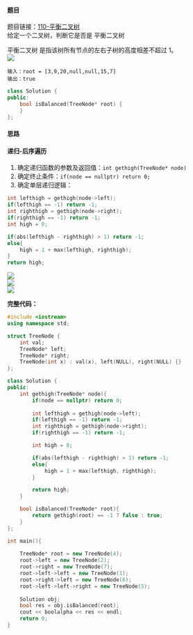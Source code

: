 <h4 id="k3LeT">题目</h4>

题目链接：[110-平衡二叉树](https://leetcode.cn/problems/balanced-binary-tree/)  
给定一个二叉树，判断它是否是 平衡二叉树

平衡二叉树 是指该树所有节点的左右子树的高度相差不超过 1。  
![](http://cdn.notes.kamacoder.com/00917f0d-2e37-4f1b-a762-91bd29a38506.png)

```plain
输入：root = [3,9,20,null,null,15,7]
输出：true
```

```cpp
class Solution {
public:
    bool isBalanced(TreeNode* root) {
    }
};
```

<h4 id="SuGQy">思路</h4>
<h4 id="P7F7l">递归-后序遍历</h4>

1. 确定递归函数的参数及返回值：`int gethigh(TreeNode* node)`
2. 确定终止条件：`if(node == nullptr) return 0;`
3. 确定单层递归逻辑：

```cpp
int lefthigh = gethigh(node->left);
if(lefthigh == -1) return -1;
int righthigh = gethigh(node->right);
if(righthigh == -1) return -1;
int high = 0;

if(abs(lefthigh - righthigh) > 1) return -1;
else{
    high = 1 + max(lefthigh, righthigh);
}
return high;
```

![](http://cdn.notes.kamacoder.com/4e09d3c1-adb1-42fe-a597-321f0ad4ed1a.png)  
![](http://cdn.notes.kamacoder.com/10b24456-5e5a-44e2-9099-dae414d01735.png)  
![](http://cdn.notes.kamacoder.com/dbbe7444-d181-475e-88d5-23372666a797.png)



**完整代码：**

```cpp
#include <iostream>
using namespace std;

struct TreeNode {
    int val;
    TreeNode* left;
    TreeNode* right;
    TreeNode(int x) : val(x), left(NULL), right(NULL) {}
};

class Solution {
public:
    int gethigh(TreeNode* node){
        if(node == nullptr) return 0;
        
        int lefthigh = gethigh(node->left);
        if(lefthigh == -1) return -1;
        int righthigh = gethigh(node->right);
        if(righthigh == -1) return -1;

        int high = 0;

        if(abs(lefthigh - righthigh) > 1) return -1;
        else{
            high = 1 + max(lefthigh, righthigh);
        }

        return high;
    }

    bool isBalanced(TreeNode* root){
        return gethigh(root) == -1 ? false : true;
    }
};

int main(){
    
    TreeNode* root = new TreeNode(4);
    root->left = new TreeNode(2);
    root->right = new TreeNode(7);
    root->left->left = new TreeNode(1);
    root->right->left = new TreeNode(6);
    root->left->left->right = new TreeNode(5);
    
    Solution obj;
    bool res = obj.isBalanced(root);
    cout << boolalpha << res << endl;
    return 0;
}


```

